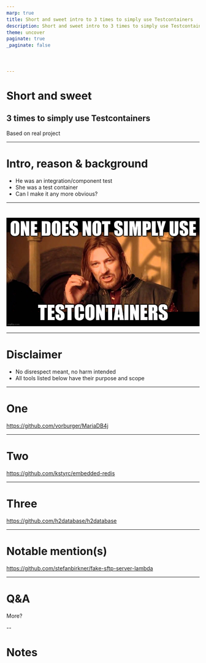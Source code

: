 ```yaml
---
marp: true
title: Short and sweet intro to 3 times to simply use Testcontainers
description: Short and sweet intro to 3 times to simply use Testcontainers
theme: uncover
paginate: true
_paginate: false



---
```


# Short and sweet

## 3 times to simply use Testcontainers

Based on real project

---

# Intro, reason & background

* He was an integration/component test
* She was a test container
* Can I make it any more obvious?

---

# 

![images/8vj9bf.jpg](images/8vj9bf.jpg)

---

# Disclaimer

* No disrespect meant, no harm intended
* All tools listed below have their purpose and scope

---

# One

https://github.com/vorburger/MariaDB4j

<!-- Download binaries from official task via Ant wrapped in Maven, Win/*nix only -->

---

# Two

https://github.com/kstyrc/embedded-redis

<!-- Download outdated binaries from GitHub, no native aarch64 for M1/2/3 -->

---

# Three

https://github.com/h2database/h2database

<!-- Misconfiguration lead to H2 being used in PROD -->

<!-- No stored procedure support -->

<!-- hibernate.hbm2ddl_auto=create instead of Flyway -->

---

# Notable mention(s)

https://github.com/stefanbirkner/fake-sftp-server-lambda

<!-- atmoz:sftp, not runnable in Openshift oob -->

---

# Q&A

More?

-- 

# Notes

<!-- 
https://github.com/coiouhkc/short-and-sweet-intro-to-three-times-to-just-use-testcontainers?tab=readme-ov-file
https://github.com/vorburger/MariaDB4j/blob/main/DBs/mariaDB4j-db-10.11.5/mariaDB4j-db-linux64-10.11.5/prepare.xml
https://github.com/kstyrc/embedded-redis/blob/master/src/main/java/redis/embedded/util/OsArchitecture.java
https://stackoverflow.com/questions/11718865/stored-procedure-in-h2-database
https://hub.docker.com/r/atmoz/sftp
-->